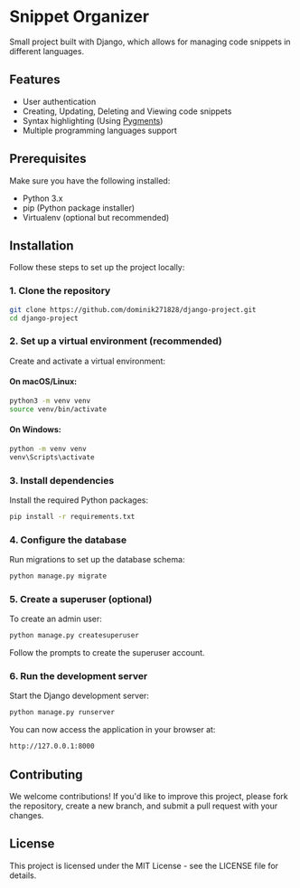 # Snippet Organizer

Small project built with Django, which allows for managing code snippets in different languages.

## Features

- User authentication
- Creating, Updating, Deleting and Viewing code snippets
- Syntax highlighting (Using [Pygments](https://pygments.org/))
- Multiple programming languages support

## Prerequisites

Make sure you have the following installed:

- Python 3.x
- pip (Python package installer)
- Virtualenv (optional but recommended)

## Installation

Follow these steps to set up the project locally:

### 1. Clone the repository
```bash
git clone https://github.com/dominik271828/django-project.git
cd django-project
``` 

### 2. Set up a virtual environment (recommended)

Create and activate a virtual environment:

#### On macOS/Linux:
```bash
python3 -m venv venv
source venv/bin/activate
```

#### On Windows:
```bash
python -m venv venv
venv\Scripts\activate
``` 

### 3. Install dependencies

Install the required Python packages:
```bash
pip install -r requirements.txt
``` 

### 4. Configure the database

Run migrations to set up the database schema:
```bash
python manage.py migrate
``` 

### 5. Create a superuser (optional)

To create an admin user:
```bash
python manage.py createsuperuser
``` 

Follow the prompts to create the superuser account.

### 6. Run the development server

Start the Django development server:
```bash
python manage.py runserver
``` 

You can now access the application in your browser at:
```bash
http://127.0.0.1:8000
``` 

## Contributing

We welcome contributions! If you'd like to improve this project, please fork the repository, create a new branch, and submit a pull request with your changes.

## License

This project is licensed under the MIT License - see the LICENSE file for details.
